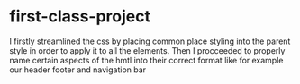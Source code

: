 # first-class-project
I firstly streamlined the css by placing common place styling into the parent style in order to apply it to all the elements.
Then I procceeded to properly name certain aspects of the hmtl into their correct format like for example our header footer and navigation bar